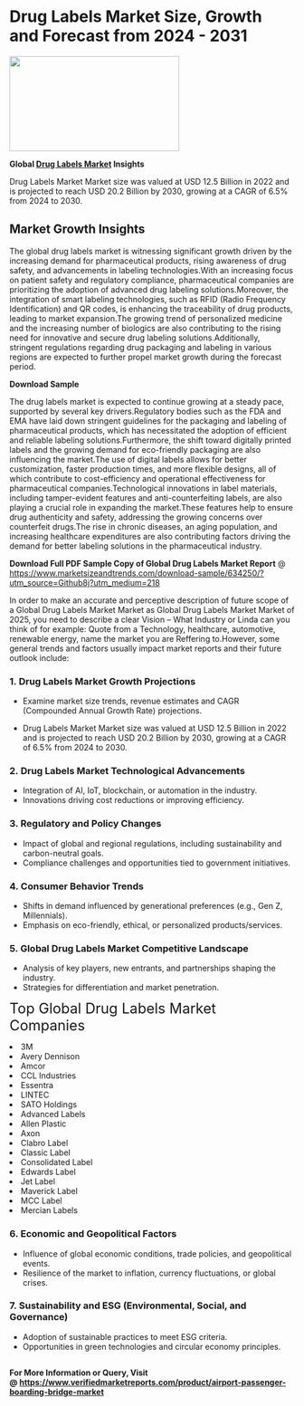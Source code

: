 <H1>Drug Labels Market Size, Growth and Forecast from 2024 - 2031</H1><img class="aligncenter size-medium wp-image-584254" src="https://thirdeyenews.in/wp-content/uploads/2024/09/Global-Market-Research-300x168.jpeg" alt="" width="300" height="168" /><p><strong>Global&nbsp;<a href="https://www.marketsizeandtrends.com/download-sample/634250/?utm_source=Github8j?utm_medium=218">Drug Labels Market</a> Insights</strong></p><p>Drug Labels Market Market size was valued at USD 12.5 Billion in 2022 and is projected to reach USD 20.2 Billion by 2030, growing at a CAGR of 6.5% from 2024 to 2030.</p><p><h2>Market Growth Insights</h2> <p>The global drug labels market is witnessing significant growth driven by the increasing demand for pharmaceutical products, rising awareness of drug safety, and advancements in labeling technologies.With an increasing focus on patient safety and regulatory compliance, pharmaceutical companies are prioritizing the adoption of advanced drug labeling solutions.Moreover, the integration of smart labeling technologies, such as RFID (Radio Frequency Identification) and QR codes, is enhancing the traceability of drug products, leading to market expansion.The growing trend of personalized medicine and the increasing number of biologics are also contributing to the rising need for innovative and secure drug labeling solutions.Additionally, stringent regulations regarding drug packaging and labeling in various regions are expected to further propel market growth during the forecast period.</p> <p><strong>Download Sample</strong></p> <p>The drug labels market is expected to continue growing at a steady pace, supported by several key drivers.Regulatory bodies such as the FDA and EMA have laid down stringent guidelines for the packaging and labeling of pharmaceutical products, which has necessitated the adoption of efficient and reliable labeling solutions.Furthermore, the shift toward digitally printed labels and the growing demand for eco-friendly packaging are also influencing the market.The use of digital labels allows for better customization, faster production times, and more flexible designs, all of which contribute to cost-efficiency and operational effectiveness for pharmaceutical companies.Technological innovations in label materials, including tamper-evident features and anti-counterfeiting labels, are also playing a crucial role in expanding the market.These features help to ensure drug authenticity and safety, addressing the growing concerns over counterfeit drugs.The rise in chronic diseases, an aging population, and increasing healthcare expenditures are also contributing factors driving the demand for better labeling solutions in the pharmaceutical industry.</p> <p><span class=""><strong>Download Full PDF Sample Copy of Global Drug Labels Market Report</strong> @ <a href="https://www.marketsizeandtrends.com/download-sample/634250/?utm_source=Github8j?utm_medium=218" target="_blank">https://www.marketsizeandtrends.com/download-sample/634250/?utm_source=Github8j?utm_medium=218</a></span></p><p>In order to make an accurate and perceptive description of future scope of a Global&nbsp;Drug Labels Market Market as Global&nbsp;Drug Labels Market Market of 2025, you need to describe a clear Vision &ndash; What Industry or Linda can you think of for example: Quote from a Technology, healthcare, automotive, renewable energy, name the market you are Reffering to.However, some general trends and factors usually impact market reports and their future outlook include:</p><h3>1.&nbsp;<strong>Drug Labels Market Growth Projections</strong></h3><ul><li>Examine market size trends, revenue estimates and CAGR (Compounded Annual Growth Rate) projections.</li><li><p>Drug Labels Market Market size was valued at USD 12.5 Billion in 2022 and is projected to reach USD 20.2 Billion by 2030, growing at a CAGR of 6.5% from 2024 to 2030.</p></li></ul><h3>2.&nbsp;<strong>Drug Labels Market Technological Advancements</strong></h3><ul><li>Integration of AI, IoT, blockchain, or automation in the industry.</li><li>Innovations driving cost reductions or improving efficiency.</li></ul><h3>3.&nbsp;<strong>Regulatory and Policy Changes</strong></h3><ul><li>Impact of global and regional regulations, including sustainability and carbon-neutral goals.</li><li>Compliance challenges and opportunities tied to government initiatives.</li></ul><h3>4.&nbsp;<strong>Consumer Behavior Trends</strong></h3><ul><li>Shifts in demand influenced by generational preferences (e.g., Gen Z, Millennials).</li><li>Emphasis on eco-friendly, ethical, or personalized products/services.</li></ul><h3>5.&nbsp;<strong>Global Drug Labels Market Competitive Landscape</strong></h3><ul><li>Analysis of key players, new entrants, and partnerships shaping the industry.</li><li>Strategies for differentiation and market penetration.</li></ul><p data-pm-slice="1 1 []"><span style="color: inherit; font-family: inherit; font-size: 25px;">Top Global Drug Labels Market Companies</span></p><div class="" data-test-id=""><p><li>3M</li><li> Avery Dennison</li><li> Amcor</li><li> CCL Industries</li><li> Essentra</li><li> LINTEC</li><li> SATO Holdings</li><li> Advanced Labels</li><li> Allen Plastic</li><li> Axon</li><li> Clabro Label</li><li> Classic Label</li><li> Consolidated Label</li><li> Edwards Label</li><li> Jet Label</li><li> Maverick Label</li><li> MCC Label</li><li> Mercian Labels</li></p></div><h3>6.&nbsp;<strong>Economic and Geopolitical Factors</strong></h3><ul><li>Influence of global economic conditions, trade policies, and geopolitical events.</li><li>Resilience of the market to inflation, currency fluctuations, or global crises.</li></ul><h3>7.&nbsp;<strong>Sustainability and ESG (Environmental, Social, and Governance)</strong></h3><ul><li>Adoption of sustainable practices to meet ESG criteria.</li><li>Opportunities in green technologies and circular economy principles.</li></ul><h2><strong style="font-size: 14px;">For More Information or Query, Visit @&nbsp;</strong><a style="background-color: #ffffff; font-size: 14px;" href="https://www.marketsizeandtrends.com/report/drug-labels-market/" target="_blank">https://www.verifiedmarketreports.com/product/airport-passenger-boarding-bridge-market</a></h2>